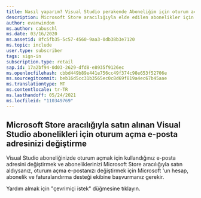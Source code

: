 ```yaml
---
title: Nasıl yaparım? Visual Studio perakende Aboneliğim için oturum açma e-postamı değiştirilsin mi?
description: Microsoft Store aracılığıyla elde edilen abonelikler için Visual Studio oturum açma adresiniz değişikliğini isteme hakkında bilgi edinin
author: evanwindom
ms.author: cabuschl
ms.date: 03/16/2020
ms.assetid: 8fc5fb35-5c57-4560-9aa3-0db38b3e7120
ms.topic: include
user.type: subscriber
tags: sign-in
subscription.type: retail
sap.id: 17a2bf94-0d03-2629-dfd8-e8935f9126ec
ms.openlocfilehash: cbbd449b89e441e756cc49f374c98e653f52706e
ms.sourcegitcommit: beb16d5cc31b3565ec0c8d69f819a4ec67b45aae
ms.translationtype: MT
ms.contentlocale: tr-TR
ms.lasthandoff: 05/24/2021
ms.locfileid: "110349769"
---
```

## <a name="how-to-change-your-sign-in-email-address-for-visual-studio-subscriptions-purchased-through-the-microsoft-store"></a>Microsoft Store aracılığıyla satın alınan Visual Studio abonelikleri için oturum açma e-posta adresinizi değiştirme
Visual Studio aboneliğinizde oturum açmak için kullandığınız e-posta adresini değiştirmek ve aboneliklerinizi Microsoft Store aracılığıyla satın aldıysanız, oturum açma e-postanızı değiştirmek için Microsoft 'un hesap, abonelik ve faturalandırma desteği ekibine başvurmanız gerekir. 

Yardım almak için "çevrimiçi istek" düğmesine tıklayın.